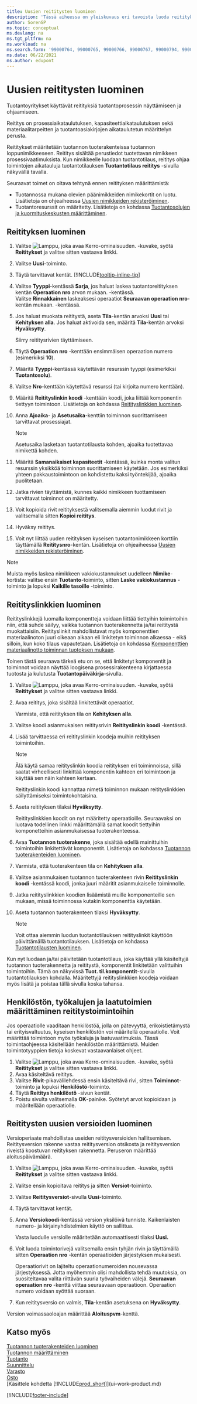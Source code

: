 ```yaml
---
title: Uusien reititysten luominen
description: 'Tässä aiheessa on yleiskuvaus eri tavoista luoda reitityksiä, mukaan lukien vaaditut edellytykset ja reitityslinkkien luominen.'
author: SorenGP
ms.topic: conceptual
ms.devlang: na
ms.tgt_pltfrm: na
ms.workload: na
ms.search.form: '99000764, 99000765, 99000766, 99000767, 99000794, 99000796, 99000798, 99000806, 99000808, 99000810, 99000817, 99000834, 99000835, 99000836, 99000837, 99000840, 99000841, 99000844, 99000845'
ms.date: 06/22/2021
ms.author: edupont
---
```

# Uusien reititysten luominen

Tuotantoyritykset käyttävät reitityksiä tuotantoprosessin näyttämiseen ja ohjaamiseen.

Reititys on prosessiaikataulutuksen, kapasiteettiaikataulutuksen sekä materiaalitarpeitten ja tuotantoasiakirjojen aikataulutetun määrittelyn perusta.  

Reititykset määritetään tuotannon tuoterakenteissa tuotannon loppunimikkeeseen. Reititys sisältää perustiedot tuotettavan nimikkeen prosessivaatimuksista. Kun nimikkeelle luodaan tuotantotilaus, reititys ohjaa toimintojen aikatauluja tuotantotilauksen **Tuotantotilaus reititys** -sivulla näkyvällä tavalla.  

Seuraavat toimet on oltava tehtynä ennen reitityksen määrittämistä:  

- Tuotannossa mukana olevien päänimikkeiden nimikekortit on luotu. Lisätietoja on ohjeaiheessa [Uusien nimikkeiden rekisteröiminen](inventory-how-register-new-items.md).
- Tuotantoresurssit on määritetty. Lisätietoja on kohdassa [Tuotantosolujen ja kuormituskeskusten määrittäminen](production-how-to-set-up-work-and-machine-centers.md).

## Reitityksen luominen

1. Valitse ![Lamppu, joka avaa Kerro-ominaisuuden.](media/ui-search/search_small.png "Kerro, mitä haluat tehdä") -kuvake, syötä **Reititykset** ja valitse sitten vastaava linkki.  
2. Valitse **Uusi**-toiminto.  
3. Täytä tarvittavat kentät. [!INCLUDE[tooltip-inline-tip](includes/tooltip-inline-tip_md.md)]
4. Valitse **Tyyppi**-kentässä **Sarja**, jos haluat laskea tuotantoreitityksen kentän **Operaation nro** arvon mukaan. -kentässä.  
    Valitse **Rinnakkainen** laskeaksesi operaatiot **Seuraavan operaation nro**-kentän mukaan. -kentässä.  
5. Jos haluat muokata reititystä, aseta **Tila**-kentän arvoksi **Uusi** tai **Kehityksen alla**. Jos haluat aktivoida sen, määritä **Tila**-kentän arvoksi **Hyväksytty**.  

    Siirry reititysrivien täyttämiseen.
6. Täytä **Operaation nro** -kenttään ensimmäisen operaation numero (esimerkiksi **10**).  
7. Määritä **Tyyppi**-kentässä käytettävän resurssin tyyppi (esimerkiksi **Tuotantosolu**).  
8. Valitse **Nro**-kenttään käytettävä resurssi (tai kirjoita numero kenttään).  
9. Määritä **Reitityslinkin koodi** -kenttään koodi, joka liittää komponentin tiettyyn toimintoon. Lisätietoja on kohdassa [Reitityslinkkien luominen](production-how-to-create-routings.md#to-create-routing-links).
10. Anna **Ajoaika**- ja **Asetusaika**-kenttiin toiminnon suorittamiseen tarvittavat prosessiajat.

     > [!NOTE]
     > Asetusaika lasketaan tuotantotilausta kohden, ajoaika tuotettavaa nimikettä kohden.  

11. Määritä **Samanaikaiset kapasiteetit** -kentässä, kuinka monta valitun resurssin yksikköä toiminnon suorittamiseen käytetään. Jos esimerkiksi yhteen pakkaustoimintoon on kohdistettu kaksi työntekijää, ajoaika puolitetaan.  
12. Jatka rivien täyttämistä, kunnes kaikki nimikkeen tuottamiseen tarvittavat toiminnot on määritetty.  
13. Voit kopioida rivit reitityksestä valitsemalla aiemmin luodut rivit ja valitsemalla sitten **Kopioi reititys**.  
14. Hyväksy reititys.  
15. Voit nyt liittää uuden reitityksen kyseisen tuotantonimikkeen korttiin täyttämällä **Reititysnro**-kentän. Lisätietoja on ohjeaiheessa [Uusien nimikkeiden rekisteröiminen](inventory-how-register-new-items.md).  

> [!NOTE]  
> Muista myös laskea nimikkeen vakiokustannukset uudelleen **Nimike**-kortista: valitse ensin **Tuotanto**-toiminto, sitten **Laske vakiokustannus** -toiminto ja lopuksi **Kaikille tasoille** -toiminto.  

## Reitityslinkkien luominen

Reitityslinkkejä luomalla komponentteja voidaan liittää tiettyihin toimintoihin niin, että suhde säilyy, vaikka tuotannon tuoterakennetta ja/tai reititystä muokattaisiin. Reitityslinkit mahdollistavat myös komponenttien materiaalinoton juuri oikeaan aikaan eli linkitetyn toiminnon alkaessa - eikä silloin, kun koko tilaus vapautetaan. Lisätietoja on kohdassa [Komponenttien materiaalinotto toiminnan tuotoksen mukaan](production-how-to-flush-components-according-to-operation-output.md).  

Toinen tästä seuraava tärkeä etu on se, että linkitetyt komponentit ja toiminnot voidaan näyttää loogisena prosessirakenteena kirjattaessa tuotosta ja kulutusta **Tuotantopäiväkirja**-sivulla.  

1. Valitse ![Lamppu, joka avaa Kerro-ominaisuuden.](media/ui-search/search_small.png "Kerro, mitä haluat tehdä") -kuvake, syötä **Reititykset** ja valitse sitten vastaava linkki.  
2. Avaa reititys, joka sisältää linkitettävät operaatiot.  

    Varmista, että reitityksen tila on **Kehityksen alla**.  

3. Valitse koodi asianmukaisen reititysrivin **Reitityslinkin koodi** -kentässä.  
4. Lisää tarvittaessa eri reitityslinkin koodeja muihin reitityksen toimintoihin.  

    > [!NOTE]  
    > Älä käytä samaa reitityslinkin koodia reitityksen eri toiminnoissa, sillä saatat virheellisesti linkittää komponentin kahteen eri toimintoon ja käyttää sen näin kahteen kertaan.  
    >
    > Reitityslinkin koodi kannattaa nimetä toiminnon mukaan reitityslinkkien säilyttämiseksi toimintokohtaisina.

5. Aseta reitityksen tilaksi **Hyväksytty**.  

    Reitityslinkkien koodit on nyt määritetty operaatioille. Seuraavaksi on luotava todellinen linkki määrittämällä samat koodit tiettyihin komponetteihin asianmukaisessa tuoterakenteessa.  

6. Avaa **Tuotannon tuoterakenne**, joka sisältää edellä mainittuihin toimintoihin linkitettävät komponentit. Lisätietoja on kohdassa [Tuotannon tuoterakenteiden luominen](production-how-to-create-production-boms.md).
7. Varmista, että tuoterakenteen tila on **Kehityksen alla**.  
8. Valitse asianmukaisen tuotannon tuoterakenteen rivin **Reitityslinkin koodi** -kentässä koodi, jonka juuri määritit asianmukaiselle toiminnolle.  
9. Jatka reitityslinkkien koodien lisäämistä muille komponenteille sen mukaan, missä toiminnossa kutakin komponenttia käytetään.  
10. Aseta tuotannon tuoterakenteen tilaksi **Hyväksytty**.  

    > [!NOTE]  
    > Voit ottaa aiemmin luodun tuotantotilauksen reitityslinkit käyttöön päivittämällä tuotantotilauksen. Lisätietoja on kohdassa [Tuotantotilausten luominen](production-how-to-create-production-orders.md).  

Kun nyt luodaan ja/tai päivitetään tuotantotilaus, joka käyttää yllä käsiteltyjä tuotannon tuoterakennetta ja reititystä, komponentit linkitetään valittuihin toimintoihin. Tämä on näkyvissä **Tuot. til.komponentit**-sivulla tuotantotilauksen kohdalla. Määritettyjä reitityslinkkien koodeja voidaan myös lisätä ja poistaa tällä sivulla koska tahansa.

## Henkilöstön, työkalujen ja laatutoimien määrittäminen reititystoimintoihin

Jos operaatiolle vaaditaan henkilöstöä, jolla on pätevyyttä, erikoistietämystä tai erityisvaltuutus, kyseisen henkilöstön voi määritellä operaatiolle. Voit määrittää toimintoon myös työkaluja ja laatuvaatimuksia. Tässä toimintaohjeessa käsitellään henkilöstön määrittämistä. Muiden toimintotyyppien tietoja koskevat vastaavanlaiset ohjeet.

1. Valitse ![Lamppu, joka avaa Kerro-ominaisuuden.](media/ui-search/search_small.png "Kerro, mitä haluat tehdä") -kuvake, syötä **Reititykset** ja valitse sitten vastaava linkki.  
2. Avaa käsiteltävä reititys.  
3. Valitse **Rivit**-pikavälilehdessä ensin käsiteltävä rivi, sitten **Toiminnot**-toiminto ja lopuksi **Henkilöstö**-toiminto.  
4. Täytä **Reititys henkilöstö** -sivun kentät.  
5. Poistu sivulta valitsemalla **OK**-painike. Syötetyt arvot kopioidaan ja määritellään operaatiolle.  

## Reititysten uusien versioiden luominen

Versioperiaate mahdollistaa useiden reititysversioiden hallitsemisen. Reititysversion rakenne vastaa reititysversion otsikosta ja reititysversion riveistä koostuvan reitityksen rakennetta. Peruseron määrittää aloituspäivämäärä.  

1. Valitse ![Lamppu, joka avaa Kerro-ominaisuuden.](media/ui-search/search_small.png "Kerro, mitä haluat tehdä") -kuvake, syötä **Reititykset** ja valitse sitten vastaava linkki.  
2. Valitse ensin kopioitava reititys ja sitten **Versiot**-toiminto.  
3. Valitse **Reititysversiot**-sivulla **Uusi**-toiminto.
4. Täytä tarvittavat kentät.
5. Anna **Versiokoodi**-kentässä version yksilöivä tunniste. Kaikenlaisten numero- ja kirjainyhdistelmien käyttö on sallittua.  

    Vasta luodulle versiolle määritetään automaattisesti tilaksi **Uusi.**  
6. Voit luoda toimintorivejä valitsemalla ensin tyhjän rivin ja täyttämällä sitten **Operaation nro** -kentän operaatioiden järjestyksen mukaisesti.

    Operaatiorivit on lajiteltu operaationumeroiden nousevassa järjestyksessä. Jotta myöhemmin olisi mahdollista tehdä muutoksia, on suositeltavaa valita riittävän suuria työvaiheiden välejä. **Seuraavan operaation nro** -kenttä viittaa seuraavaan operaatioon. Operaation numero voidaan syöttää suoraan.

7. Kun reititysversio on valmis, **Tila**-kentän asetuksena on **Hyväksytty**.

Version voimassaoloajan määrittää **Aloituspvm**-kenttä.  

## Katso myös

[Tuotannon tuoterakenteiden luominen](production-how-to-create-production-boms.md)  
[Tuotannon määrittäminen](production-configure-production-processes.md)  
[Tuotanto](production-manage-manufacturing.md)  
[Suunnittelu](production-planning.md)  
[Varasto](inventory-manage-inventory.md)  
[Osto](purchasing-manage-purchasing.md)  
[Käsittele kohdetta [!INCLUDE[prod_short](includes/prod_short.md)]](ui-work-product.md)  


[!INCLUDE[footer-include](includes/footer-banner.md)]